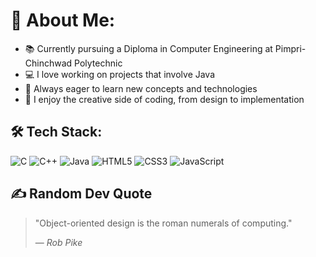 # 👋 About Me:
- 📚  Currently pursuing a Diploma in Computer Engineering at Pimpri-Chinchwad Polytechnic
- 💻 I love working on projects that involve Java
- 🌱 Always eager to learn new concepts and technologies
- 🎨 I enjoy the creative side of coding, from design to implementation

## 🛠 Tech Stack:
![C](https://img.shields.io/badge/-C-A8B9CC?style=for-the-badge&logo=c&logoColor=white)
![C++](https://img.shields.io/badge/-C++-00599C?style=for-the-badge&logo=c%2B%2B&logoColor=white)
![Java](https://img.shields.io/badge/-Java-007396?style=for-the-badge&logo=java&logoColor=white)
![HTML5](https://img.shields.io/badge/-HTML5-E34F26?style=for-the-badge&logo=html5&logoColor=white)
![CSS3](https://img.shields.io/badge/-CSS3-1572B6?style=for-the-badge&logo=css3&logoColor=white)
![JavaScript](https://img.shields.io/badge/-JavaScript-F7DF1E?style=for-the-badge&logo=javascript&logoColor=black)

## ✍️ Random Dev Quote
> "Object-oriented design is the roman numerals of computing."
>
> — *Rob Pike*

